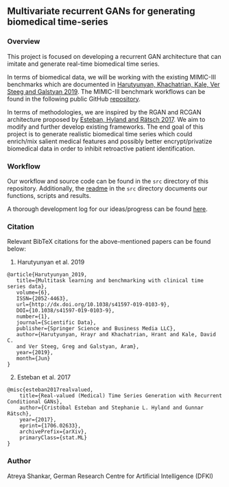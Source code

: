 ## Multivariate recurrent GANs for generating biomedical time-series

### Overview

This project is focused on developing a recurrent GAN architecture that can imitate and generate real-time biomedical time series.

In terms of biomedical data, we will be working with the existing MIMIC-III benchmarks which are documented in [Harutyunyan, Khachatrian, Kale, Ver Steeg and Galstyan 2019](https://arxiv.org/abs/1703.07771). The MIMIC-III benchmark workflows can be found in the following public GitHub [repository](https://github.com/YerevaNN/mimic3-benchmarks).

In terms of methodologies, we are inspired by the RGAN and RCGAN architecture proposed by [Esteban, Hyland and Rätsch 2017](https://arxiv.org/abs/1706.02633). We aim to modify and further develop existing frameworks. The end goal of this project is to generate realistic biomedical time series which could enrich/mix salient medical features and possibly better encrypt/privatize biomedical data in order to inhibit retroactive patient identification.

### Workflow

Our workflow and source code can be found in the `src` directory of this repository. Additionally, the [readme](/src/README.md) in the `src` directory documents our functions, scripts and results.

A thorough development log for our ideas/progress can be found [here](/docs/todos.org).

### Citation

Relevant BibTeX citations for the above-mentioned papers can be found below:

1. Harutyunyan et al. 2019

```
@article{Harutyunyan_2019,
   title={Multitask learning and benchmarking with clinical time series data},
   volume={6},
   ISSN={2052-4463},
   url={http://dx.doi.org/10.1038/s41597-019-0103-9},
   DOI={10.1038/s41597-019-0103-9},
   number={1},
   journal={Scientific Data},
   publisher={Springer Science and Business Media LLC},
   author={Harutyunyan, Hrayr and Khachatrian, Hrant and Kale, David C. 
   and Ver Steeg, Greg and Galstyan, Aram},
   year={2019},
   month={Jun}
}
```

2. Esteban et al. 2017

```
@misc{esteban2017realvalued,
    title={Real-valued (Medical) Time Series Generation with Recurrent Conditional GANs},
    author={Cristóbal Esteban and Stephanie L. Hyland and Gunnar Rätsch},
    year={2017},
    eprint={1706.02633},
    archivePrefix={arXiv},
    primaryClass={stat.ML}
}
```

### Author

Atreya Shankar, German Research Centre for Artificial Intelligence (DFKI)
